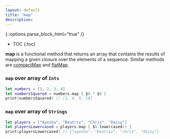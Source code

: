 ```yaml
---
layout: default
title: "map"
description: 
---
```

{::options parse_block_html="true" /}

* TOC
{:toc}

**map** is a functional method that returns an array that contains the results of mapping a given closure over the elements of a sequence. Similar methods are [compactMap](/compactMap) and [flatMap](/flatMap).

### `map` over array of `Ints`

```swift
let numbers = [1, 2, 3, 4]
let numbersSquared = numbers.map { $0 * $0 }
print(numbersSquared) // [1, 4, 9, 16]
```

### `map` over array of `Strings`

```swift
let players = ["Ayesha", "Beatrix", "Chris", "Daisy"]
let playersLowercased = players.map { $0.lowercased() }
print(playersLowercased) // ["ayesha", "beatrix", "chris", "daisy"]
```
